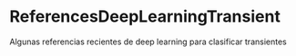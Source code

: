 # ReferencesDeepLearningTransient
Algunas referencias recientes de deep learning para clasificar transientes
